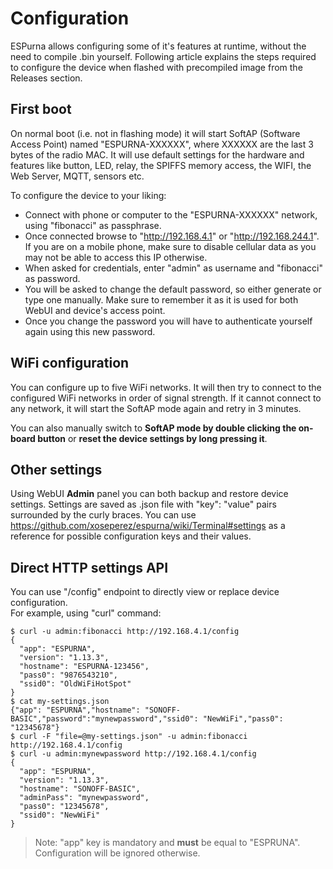 # Configuration

ESPurna allows configuring some of it's features at runtime, without the need to compile .bin yourself. Following article explains the steps required to configure the device when flashed with precompiled image from the Releases section.

## First boot

On normal boot (i.e. not in flashing mode) it will start SoftAP (Software Access Point) named "ESPURNA-XXXXXX", where XXXXXX are the last 3 bytes of the radio MAC. It will use default settings for the hardware and features like button, LED, relay, the SPIFFS memory access, the WIFI, the Web Server, MQTT, sensors etc.

To configure the device to your liking: 

* Connect with phone or computer to the "ESPURNA-XXXXXX" network, using "fibonacci" as passphrase.
* Once connected browse to "http://192.168.4.1" or "http://192.168.244.1". If you are on a mobile phone, make sure to disable cellular data as you may not be able to access this IP otherwise.
* When asked for credentials, enter "admin" as username and "fibonacci" as password.
* You will be asked to change the default password, so either generate or type one manually. Make sure to remember it as it is used for both WebUI and device's access point.
* Once you change the password you will have to authenticate yourself again using this new password.

## WiFi configuration

You can configure up to five WiFi networks. It will then try to connect to the configured WiFi networks in order of signal strength. If it cannot connect to any network, it will start the SoftAP mode again and retry in 3 minutes.  

You can also manually switch to **SoftAP mode by double clicking the on-board button** or **reset the device settings by long pressing it**.

## Other settings

Using WebUI **Admin** panel you can both backup and restore device settings. Settings are saved as .json file with "key": "value" pairs surrounded by the curly braces. You can use https://github.com/xoseperez/espurna/wiki/Terminal#settings as a reference for possible configuration keys and their values.

## Direct HTTP settings API

You can use "/config" endpoint to directly view or replace device configuration.  
For example, using "curl" command:

```
$ curl -u admin:fibonacci http://192.168.4.1/config
{
  "app": "ESPURNA",
  "version": "1.13.3",
  "hostname": "ESPURNA-123456",
  "pass0": "9876543210",
  "ssid0": "OldWiFiHotSpot"
}
$ cat my-settings.json
{"app": "ESPURNA","hostname": "SONOFF-BASIC","password":"mynewpassword","ssid0": "NewWiFi","pass0": "12345678"}
$ curl -F "file=@my-settings.json" -u admin:fibonacci http://192.168.4.1/config
$ curl -u admin:mynewpassword http://192.168.4.1/config
{
  "app": "ESPURNA",
  "version": "1.13.3",
  "hostname": "SONOFF-BASIC",
  "adminPass": "mynewpassword",
  "pass0": "12345678",
  "ssid0": "NewWiFi"
}
```
> Note: "app" key is mandatory and **must** be equal to "ESPRUNA". Configuration will be ignored otherwise.